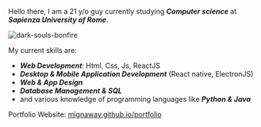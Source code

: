 <p>Hello there, I am a 21 y/o guy currently studying <i><strong>Computer science</strong></i> at <i><strong>Sapienza University of Rome</strong></i>.</p>

![dark-souls-bonfire](https://user-images.githubusercontent.com/40722616/185688963-2ff91b02-e2d1-49ad-99e6-de6a00b83b71.gif)


<p>My current skills are:</p>

<ul>
<li><i><strong>Web Development</strong></i>: Html, Css, Js, ReactJS</li>
<li><i><strong>Desktop & Mobile Application Development</strong></i> (React native, ElectronJS)</li>
<li><i><strong>Web & App Design</strong></i></li>
<li><i><strong>Database Management & SQL</strong></i></li>
<li>and various knowledge of programming languages like <i><strong>Python & Java</strong></i>
</ul>
<p>Portfolio Website: <a href="https://mignaway.github.io/portfolio">mignaway.github.io/portfolio</a></p>
</div>

